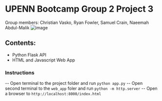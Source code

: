 # UPENN Bootcamp Group 2 Project 3
Group members: Christian Vasko, Ryan Fowler, Samuel Crain, Naeemah Abdul-Malik
![image](https://github.com/CriscentWolf/UPENN_Group2_Project3/assets/79270608/9027cb39-5c51-4403-94af-6fcebb1e57ed)
## Contents:
- Python Flask API
- HTML and Javascript Web App

### Instructions
-- Open terminal to the project folder and run `python app.py`
-- Open second terminal to the `web_app` foler and run `python -m http.server`
-- Open a browser to `http://localhost:8000/index.html`
